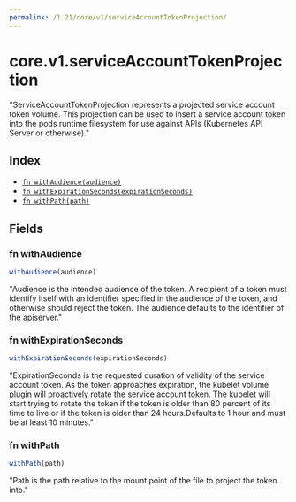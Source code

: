 ```yaml
---
permalink: /1.21/core/v1/serviceAccountTokenProjection/
---
```


# core.v1.serviceAccountTokenProjection

"ServiceAccountTokenProjection represents a projected service account token volume. This projection can be used to insert a service account token into the pods runtime filesystem for use against APIs (Kubernetes API Server or otherwise)."

## Index

* [`fn withAudience(audience)`](#fn-withaudience)
* [`fn withExpirationSeconds(expirationSeconds)`](#fn-withexpirationseconds)
* [`fn withPath(path)`](#fn-withpath)

## Fields

### fn withAudience

```ts
withAudience(audience)
```

"Audience is the intended audience of the token. A recipient of a token must identify itself with an identifier specified in the audience of the token, and otherwise should reject the token. The audience defaults to the identifier of the apiserver."

### fn withExpirationSeconds

```ts
withExpirationSeconds(expirationSeconds)
```

"ExpirationSeconds is the requested duration of validity of the service account token. As the token approaches expiration, the kubelet volume plugin will proactively rotate the service account token. The kubelet will start trying to rotate the token if the token is older than 80 percent of its time to live or if the token is older than 24 hours.Defaults to 1 hour and must be at least 10 minutes."

### fn withPath

```ts
withPath(path)
```

"Path is the path relative to the mount point of the file to project the token into."